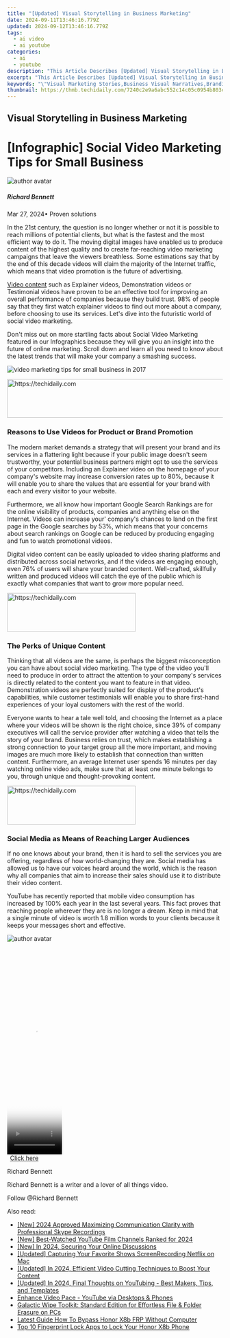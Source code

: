 ```yaml
---
title: "[Updated] Visual Storytelling in Business Marketing"
date: 2024-09-11T13:46:16.779Z
updated: 2024-09-12T13:46:16.779Z
tags:
  - ai video
  - ai youtube
categories:
  - ai
  - youtube
description: "This Article Describes [Updated] Visual Storytelling in Business Marketing"
excerpt: "This Article Describes [Updated] Visual Storytelling in Business Marketing"
keywords: "\"Visual Marketing Stories,Business Visual Narratives,Branding Through Imagery,Engaging Biz Visuals,Storytelling in Ads,Visual Content Marketing,Image-Driven Sales\""
thumbnail: https://thmb.techidaily.com/7240c2e9a6abc552c14c05c0954b803ce022aaf37095d266ecb3ccb4c8e95c38.jpg
---
```


## Visual Storytelling in Business Marketing

# \[Infographic\] Social Video Marketing Tips for Small Business

![author avatar](https://images.wondershare.com/filmora/article-images/richard-bennett.jpg)

##### Richard Bennett

 Mar 27, 2024• Proven solutions

In the 21st century, the question is no longer whether or not it is possible to reach millions of potential clients, but what is the fastest and the most efficient way to do it. The moving digital images have enabled us to produce content of the highest quality and to create far-reaching video marketing campaigns that leave the viewers breathless. Some estimations say that by the end of this decade videos will claim the majority of the Internet traffic, which means that video promotion is the future of advertising.

[Video content](https://www.pointvisible.com/blog/video-marketing/) such as Explainer videos, Demonstration videos or Testimonial videos have proven to be an effective tool for improving an overall performance of companies because they build trust. 98% of people say that they first watch explainer videos to find out more about a company, before choosing to use its services. Let's dive into the futuristic world of social video marketing.

Don't miss out on more startling facts about Social Video Marketing featured in our Infographics because they will give you an insight into the future of online marketing. Scroll down and learn all you need to know about the latest trends that will make your company a smashing success.

![video marketing tips for small business in 2017](https://images.wondershare.com/filmora/article-images/video-marketing-tips-for-small-business-in-2017.jpg)

<!-- affiliate ads begin -->
<a href="https://appsumo.8odi.net/c/5597632/2130886/7443" target="_top" id="2130886">
  <img src="//a.impactradius-go.com/display-ad/7443-2130886" border="0" alt="https://techidaily.com" width="728" height="90"/>
</a>
<img height="0" width="0" src="https://appsumo.8odi.net/i/5597632/2130886/7443" style="position:absolute;visibility:hidden;" border="0" />
<!-- affiliate ads end -->

### Reasons to Use Videos for Product or Brand Promotion

The modern market demands a strategy that will present your brand and its services in a flattering light because if your public image doesn't seem trustworthy, your potential business partners might opt to use the services of your competitors. Including an Explainer video on the homepage of your company's website may increase conversion rates up to 80%, because it will enable you to share the values that are essential for your brand with each and every visitor to your website.

Furthermore, we all know how important Google Search Rankings are for the online visibility of products, companies and anything else on the Internet. Videos can increase your' company's chances to land on the first page in the Google searches by 53%, which means that your concerns about search rankings on Google can be reduced by producing engaging and fun to watch promotional videos.

Digital video content can be easily uploaded to video sharing platforms and distributed across social networks, and if the videos are engaging enough, even 76% of users will share your branded content. Well-crafted, skillfully written and produced videos will catch the eye of the public which is exactly what companies that want to grow more popular need.

<!-- affiliate ads begin -->
<a href="https://wigfever.sjv.io/c/5597632/2005183/22899" target="_top" id="2005183">
  <img src="//a.impactradius-go.com/display-ad/22899-2005183" border="0" alt="https://techidaily.com" width="300" height="90"/>
</a>
<img height="0" width="0" src="https://wigfever.sjv.io/i/5597632/2005183/22899" style="position:absolute;visibility:hidden;" border="0" />
<!-- affiliate ads end -->

### The Perks of Unique Content

Thinking that all videos are the same, is perhaps the biggest misconception you can have about social video marketing. The type of the video you'll need to produce in order to attract the attention to your company's services is directly related to the content you want to feature in that video. Demonstration videos are perfectly suited for display of the product's capabilities, while customer testimonials will enable you to share first-hand experiences of your loyal customers with the rest of the world.

Everyone wants to hear a tale well told, and choosing the Internet as a place where your videos will be shown is the right choice, since 39% of company executives will call the service provider after watching a video that tells the story of your brand. Business relies on trust, which makes establishing a strong connection to your target group all the more important, and moving images are much more likely to establish that connection than written content. Furthermore, an average Internet user spends 16 minutes per day watching online video ads, make sure that at least one minute belongs to you, through unique and thought-provoking content.

<!-- affiliate ads begin -->
<a href="https://wigfever.sjv.io/c/5597632/2005196/22899" target="_top" id="2005196">
  <img src="//a.impactradius-go.com/display-ad/22899-2005196" border="0" alt="https://techidaily.com" width="300" height="90"/>
</a>
<img height="0" width="0" src="https://wigfever.sjv.io/i/5597632/2005196/22899" style="position:absolute;visibility:hidden;" border="0" />
<!-- affiliate ads end -->

### Social Media as Means of Reaching Larger Audiences

If no one knows about your brand, then it is hard to sell the services you are offering, regardless of how world-changing they are. Social media has allowed us to have our voices heard around the world, which is the reason why all companies that aim to increase their sales should use it to distribute their video content.

YouTube has recently reported that mobile video consumption has increased by 100% each year in the last several years. This fact proves that reaching people wherever they are is no longer a dream. Keep in mind that a single minute of video is worth 1.8 million words to your clients because it keeps your messages short and effective.

![author avatar](https://images.wondershare.com/filmora/article-images/richard-bennett.jpg)

<!-- affiliate ads begin -->
<span id="1975658">
					<video width="128" height="480" style="cursor:pointer"
           poster="//a.impactradius-go.com/display-clicktoplayimage/1975658.png"
           onclick="if(!this.playClicked){this.play();this.setAttribute('controls',true);this.playClicked=true;}">
	   <source src="//a.impactradius-go.com/display-ad/22993-1975658">
	   <img src="//a.impactradius-go.com/display-clicktoplayimage/1975658.png" style="border: none; height: 100%; width: 100%; object-fit: contain">
	</video>
	<div style="width:80px;text-align:center"><a href="javascript:window.open(decodeURIComponent('https%3A%2F%2Fhomestyler.sjv.io%2Fc%2F5597632%2F1975658%2F22993'), '_blank');void(0);">Click here</a></div>
</span>
<img height="0" width="0" src="https://imp.pxf.io/i/5597632/1975658/22993" style="position:absolute;visibility:hidden;" border="0" />
<!-- affiliate ads end -->

Richard Bennett

Richard Bennett is a writer and a lover of all things video.

Follow @Richard Bennett

<ins class="adsbygoogle"
     style="display:block"
     data-ad-format="autorelaxed"
     data-ad-client="ca-pub-7571918770474297"
     data-ad-slot="1223367746"></ins>

<ins class="adsbygoogle"
     style="display:block"
     data-ad-client="ca-pub-7571918770474297"
     data-ad-slot="8358498916"
     data-ad-format="auto"
     data-full-width-responsive="true"></ins>

<span class="atpl-alsoreadstyle">Also read:</span>
<div><ul>
<li><a href="https://video-screen-grab.techidaily.com/new-2024-approved-maximizing-communication-clarity-with-professional-skype-recordings/"><u>[New] 2024 Approved Maximizing Communication Clarity with Professional Skype Recordings</u></a></li>
<li><a href="https://youtube-docs.techidaily.com/est-watched-youtube-film-channels-ranked-for-2024/"><u>[New] Best-Watched YouTube Film Channels Ranked for 2024</u></a></li>
<li><a href="https://on-screen-recording.techidaily.com/new-in-2024-securing-your-online-discussions/"><u>[New] In 2024, Securing Your Online Discussions</u></a></li>
<li><a href="https://digital-screen-recording.techidaily.com/updated-capturing-your-favorite-shows-screenrecording-netflix-on-mac/"><u>[Updated] Capturing Your Favorite Shows ScreenRecording Netflix on Mac</u></a></li>
<li><a href="https://youtube-docs.techidaily.com/ed-in-2024-efficient-video-cutting-techniques-to-boost-your-content/"><u>[Updated] In 2024, Efficient Video Cutting Techniques to Boost Your Content</u></a></li>
<li><a href="https://youtube-docs.techidaily.com/ed-in-2024-final-thoughts-on-youtubing-best-makers-tips-and-templates/"><u>[Updated] In 2024, Final Thoughts on YouTubing - Best Makers, Tips, and Templates</u></a></li>
<li><a href="https://youtube-docs.techidaily.com/ce-video-pace-youtube-via-desktops-and-phones/"><u>Enhance Video Pace - YouTube via Desktops & Phones</u></a></li>
<li><a href="https://data-safeguard.techidaily.com/galactic-wipe-toolkit-standard-edition-for-effortless-file-and-folder-erasure-on-pcs/"><u>Galactic Wipe Toolkit: Standard Edition for Effortless File & Folder Erasure on PCs</u></a></li>
<li><a href="https://bypass-frp.techidaily.com/latest-guide-how-to-bypass-honor-x8b-frp-without-computer-by-drfone-android/"><u>Latest Guide How To Bypass Honor X8b FRP Without Computer</u></a></li>
<li><a href="https://unlock-android.techidaily.com/top-10-fingerprint-lock-apps-to-lock-your-honor-x8b-phone-by-drfone-android/"><u>Top 10 Fingerprint Lock Apps to Lock Your Honor X8b Phone</u></a></li>
</ul></div>

